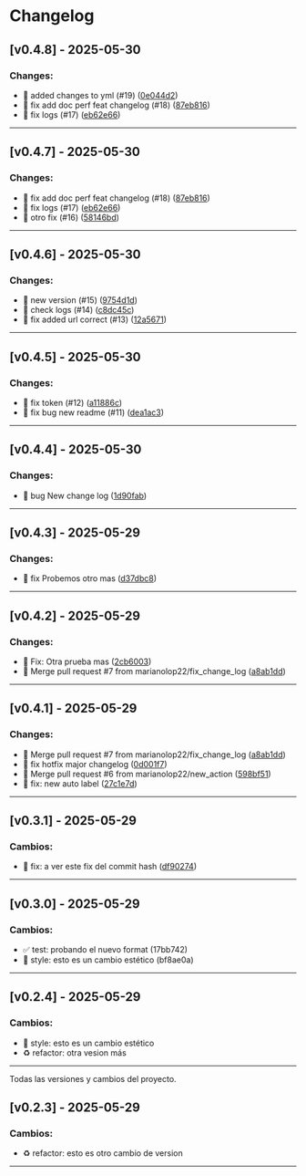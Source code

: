 # Changelog

## [v0.4.8] - 2025-05-30

### Changes:
- 🚀 added changes to yml (#19) ([0e044d2](https://github.com/marianolop22/NestJs-03_Pokedex/commit/0e044d2))
- 🔧 fix add doc perf feat changelog (#18) ([87eb816](https://github.com/marianolop22/NestJs-03_Pokedex/commit/87eb816))
- 🔧 fix logs (#17) ([eb62e66](https://github.com/marianolop22/NestJs-03_Pokedex/commit/eb62e66))

---

## [v0.4.7] - 2025-05-30

### Changes:
- 🔧 fix add doc perf feat changelog (#18) ([87eb816](https://github.com/marianolop22/NestJs-03_Pokedex/commit/87eb816))
- 🔧 fix logs (#17) ([eb62e66](https://github.com/marianolop22/NestJs-03_Pokedex/commit/eb62e66))
- 🚀 otro fix (#16) ([58146bd](https://github.com/marianolop22/NestJs-03_Pokedex/commit/58146bd))

---

## [v0.4.6] - 2025-05-30

### Changes:
- 🚀 new version (#15) ([9754d1d](https://github.com/marianolop22/NestJs-03_Pokedex/commit/9754d1d))
- 🚀 check logs (#14) ([c8dc45c](https://github.com/marianolop22/NestJs-03_Pokedex/commit/c8dc45c))
- 🔧 fix added url correct (#13) ([12a5671](https://github.com/marianolop22/NestJs-03_Pokedex/commit/12a5671))

---

## [v0.4.5] - 2025-05-30

### Changes:
- 🔧 fix token (#12) ([a11886c](https://github.com/marianolop22/NestJs-03_Pokedex/commit/a11886c))
- 🔧 fix bug new readme (#11) ([dea1ac3](https://github.com/marianolop22/NestJs-03_Pokedex/commit/dea1ac3))

---

## [v0.4.4] - 2025-05-30

### Changes:
- 🚀 bug New change log ([1d90fab](https://github.com/marianolop22/NestJs-03_Pokedex/commit/1d90fab))

---

## [v0.4.3] - 2025-05-29

### Changes:
- 🔧 fix Probemos otro mas ([d37dbc8](https://github.com/marianolop22/NestJs-03_Pokedex/commit/d37dbc8))

---

## [v0.4.2] - 2025-05-29

### Changes:
- 🚀 Fix: Otra prueba mas ([2cb6003](https://github.com/marianolop22/NestJs-03_Pokedex/commit/2cb6003))
- 🚀 Merge pull request #7 from marianolop22/fix_change_log ([a8ab1dd](https://github.com/marianolop22/NestJs-03_Pokedex/commit/a8ab1dd))

---

## [v0.4.1] - 2025-05-29

### Changes:
- 🚀 Merge pull request #7 from marianolop22/fix_change_log ([a8ab1dd](https://github.com/marianolop22/NestJs-03_Pokedex/commit/a8ab1dd))
- 🔧 fix hotfix major changelog ([0d001f7](https://github.com/marianolop22/NestJs-03_Pokedex/commit/0d001f7))
- 🚀 Merge pull request #6 from marianolop22/new_action ([598bf51](https://github.com/marianolop22/NestJs-03_Pokedex/commit/598bf51))
- 🔧 fix: new auto label ([27c1e7d](https://github.com/marianolop22/NestJs-03_Pokedex/commit/27c1e7d))

---

## [v0.3.1] - 2025-05-29

### Cambios:
- 🐛 fix: a ver este fix del commit hash ([df90274](https://github.com/marianolop22/NestJs-03_Pokedex/commit/df90274))

---

## [v0.3.0] - 2025-05-29

### Cambios:
- ✅ test: probando el nuevo format (17bb742)
- 💄 style: esto es un cambio estético (bf8ae0a)

---

## [v0.2.4] - 2025-05-29

### Cambios:
- 💄 style: esto es un cambio estético
- ♻️ refactor: otra vesion más

---

Todas las versiones y cambios del proyecto.

## [v0.2.3] - 2025-05-29

### Cambios:
- ♻️ refactor: esto es otro cambio de version

---

